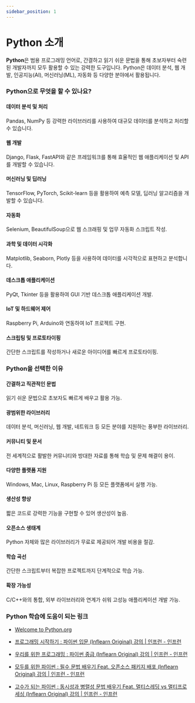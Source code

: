 ```yaml
---
sidebar_position: 1
---
```


# Python 소개

**Python**은 범용 프로그래밍 언어로, 간결하고 읽기 쉬운 문법을 통해 초보자부터 숙련된 개발자까지 모두 활용할 수 있는 강력한 도구입니다. Python은 데이터 분석, 웹 개발, 인공지능(AI), 머신러닝(ML), 자동화 등 다양한 분야에서 활용됩니다.

### Python으로 무엇을 할 수 있나요?

#### **데이터 분석 및 처리**

Pandas, NumPy 등 강력한 라이브러리를 사용하여 대규모 데이터를 분석하고 처리할 수 있습니다.

#### **웹 개발**

Django, Flask, FastAPI와 같은 프레임워크를 통해 효율적인 웹 애플리케이션 및 API를 개발할 수 있습니다.

#### **머신러닝 및 딥러닝**

TensorFlow, PyTorch, Scikit-learn 등을 활용하여 예측 모델, 딥러닝 알고리즘을 개발할 수 있습니다.

#### **자동화**

Selenium, BeautifulSoup으로 웹 스크래핑 및 업무 자동화 스크립트 작성.

#### **과학 및 데이터 시각화**

Matplotlib, Seaborn, Plotly 등을 사용하여 데이터를 시각적으로 표현하고 분석합니다.

#### **데스크톱 애플리케이션**

PyQt, Tkinter 등을 활용하여 GUI 기반 데스크톱 애플리케이션 개발.

#### **IoT 및 하드웨어 제어**

Raspberry Pi, Arduino와 연동하여 IoT 프로젝트 구현.

#### **스크립팅 및 프로토타이핑**

간단한 스크립트를 작성하거나 새로운 아이디어를 빠르게 프로토타이핑.

### Python을 선택한 이유

#### **간결하고 직관적인 문법**

읽기 쉬운 문법으로 초보자도 빠르게 배우고 활용 가능.

#### **광범위한 라이브러리**

데이터 분석, 머신러닝, 웹 개발, 네트워크 등 모든 분야를 지원하는 풍부한 라이브러리.

#### **커뮤니티 및 문서**

전 세계적으로 활발한 커뮤니티와 방대한 자료를 통해 학습 및 문제 해결이 용이.

#### **다양한 플랫폼 지원**

Windows, Mac, Linux, Raspberry Pi 등 모든 플랫폼에서 실행 가능.

#### **생산성 향상**

짧은 코드로 강력한 기능을 구현할 수 있어 생산성이 높음.

#### **오픈소스 생태계**

Python 자체와 많은 라이브러리가 무료로 제공되어 개발 비용을 절감.

#### **학습 곡선**

간단한 스크립트부터 복잡한 프로젝트까지 단계적으로 학습 가능.

#### **확장 가능성**

C/C++와의 통합, 외부 라이브러리와 연계가 쉬워 고성능 애플리케이션 개발 가능.

### Python 학습에 도움이 되는 링크

- [Welcome to Python.org](https://www.python.org/)

- [프로그래밍 시작하기 : 파이썬 입문 (Inflearn Original) 강의 | 인프런 - 인프런](https://www.inflearn.com/course/%ED%94%84%EB%A1%9C%EA%B7%B8%EB%9E%98%EB%B0%8D-%ED%8C%8C%EC%9D%B4%EC%8D%AC-%EC%9E%85%EB%AC%B8-%EC%9D%B8%ED%94%84%EB%9F%B0-%EC%98%A4%EB%A6%AC%EC%A7%80%EB%84%90)

- [우리를 위한 프로그래밍 : 파이썬 중급 (Inflearn Original) 강의 | 인프런 - 인프런](https://www.inflearn.com/course/%ED%94%84%EB%A1%9C%EA%B7%B8%EB%9E%98%EB%B0%8D-%ED%8C%8C%EC%9D%B4%EC%8D%AC-%EC%A4%91%EA%B8%89-%EC%9D%B8%ED%94%84%EB%9F%B0-%EC%98%A4%EB%A6%AC%EC%A7%80%EB%84%90)

- [모두를 위한 파이썬 : 필수 문법 배우기 Feat. 오픈소스 패키지 배포 (Inflearn Original) 강의 | 인프런 - 인프런](https://www.inflearn.com/course/%ED%94%84%EB%A1%9C%EA%B7%B8%EB%9E%98%EB%B0%8D-%ED%8C%8C%EC%9D%B4%EC%8D%AC-%EC%A4%91%EA%B3%A0%EA%B8%89)

- [고수가 되는 파이썬 : 동시성과 병렬성 문법 배우기 Feat. 멀티스레딩 vs 멀티프로세싱 (Inflearn Original) 강의 | 인프런 - 인프런](https://www.inflearn.com/course/%ED%94%84%EB%A1%9C%EA%B7%B8%EB%9E%98%EB%B0%8D-%ED%8C%8C%EC%9D%B4%EC%8D%AC-%EC%99%84%EC%84%B1-%EC%9D%B8%ED%94%84%EB%9F%B0-%EC%98%A4%EB%A6%AC%EC%A7%80%EB%84%90)
